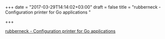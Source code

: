 +++
date = "2017-03-29T14:14:02+03:00"
draft = false
title = "rubberneck - Configuration printer for Go applications "

+++

<p><a href="https://t.co/OxUBwZb86S">rubberneck - Configuration printer for Go applications </a></p>